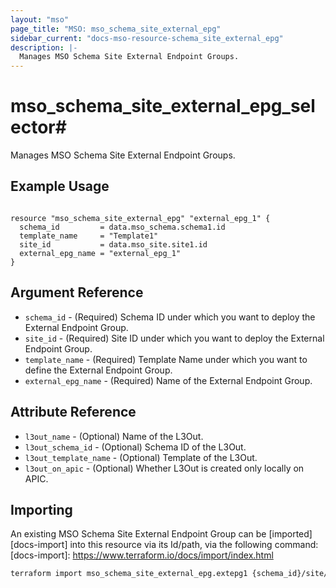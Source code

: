 ```yaml
---
layout: "mso"
page_title: "MSO: mso_schema_site_external_epg"
sidebar_current: "docs-mso-resource-schema_site_external_epg"
description: |-
  Manages MSO Schema Site External Endpoint Groups.
---
```


# mso_schema_site_external_epg_selector#

Manages MSO Schema Site External Endpoint Groups.

## Example Usage ##
```hcl

resource "mso_schema_site_external_epg" "external_epg_1" {
  schema_id         = data.mso_schema.schema1.id
  template_name     = "Template1"
  site_id           = data.mso_site.site1.id
  external_epg_name = "external_epg_1"
}

```

## Argument Reference ##

* `schema_id` - (Required) Schema ID under which you want to deploy the External Endpoint Group.
* `site_id` - (Required) Site ID under which you want to deploy the External Endpoint Group.
* `template_name` - (Required) Template Name under which you want to define the External Endpoint Group.
* `external_epg_name` - (Required) Name of the External Endpoint Group.

## Attribute Reference ##

* `l3out_name` - (Optional) Name of the L3Out.
* `l3out_schema_id` - (Optional) Schema ID of the L3Out.
* `l3out_template_name` - (Optional) Template of the L3Out.
* `l3out_on_apic` - (Optional) Whether L3Out is created only locally on APIC.

## Importing ##

An existing MSO Schema Site External Endpoint Group can be [imported][docs-import] into this resource via its Id/path, via the following command: [docs-import]: <https://www.terraform.io/docs/import/index.html>

```bash
terraform import mso_schema_site_external_epg.extepg1 {schema_id}/site/{site_id}/externalEPG/{external_epg_name}
```